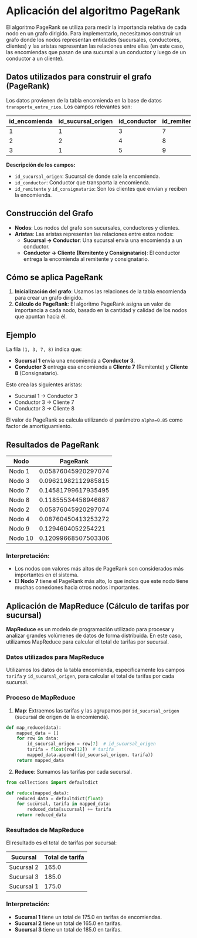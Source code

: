 
# Aplicación del algoritmo PageRank

El algoritmo PageRank se utiliza para medir la importancia relativa de cada nodo en un grafo dirigido. Para implementarlo, necesitamos construir un grafo donde los nodos representan entidades (sucursales, conductores, clientes) y las aristas representan las relaciones entre ellas (en este caso, las encomiendas que pasan de una sucursal a un conductor y luego de un conductor a un cliente).

## Datos utilizados para construir el grafo (PageRank)
Los datos provienen de la tabla encomienda en la base de datos `transporte_entre_rios`. Los campos relevantes son:

| id_encomienda | id_sucursal_origen | id_conductor | id_remitente | id_consignatario |
|---------------|--------------------|--------------|--------------|------------------|
| 1             | 1                  | 3            | 7            | 8                |
| 2             | 2                  | 4            | 8            | 7                |
| 3             | 1                  | 5            | 9            | 10               |

**Descripción de los campos:**
- `id_sucursal_origen`: Sucursal de donde sale la encomienda.
- `id_conductor`: Conductor que transporta la encomienda.
- `id_remitente` y `id_consignatario`: Son los clientes que envían y reciben la encomienda.

## Construcción del Grafo
- **Nodos**: Los nodos del grafo son sucursales, conductores y clientes.
- **Aristas**: Las aristas representan las relaciones entre estos nodos:
  - **Sucursal → Conductor**: Una sucursal envía una encomienda a un conductor.
  - **Conductor → Cliente (Remitente y Consignatario)**: El conductor entrega la encomienda al remitente y consignatario.

## Cómo se aplica PageRank
1. **Inicialización del grafo**: Usamos las relaciones de la tabla encomienda para crear un grafo dirigido.
2. **Cálculo de PageRank**: El algoritmo PageRank asigna un valor de importancia a cada nodo, basado en la cantidad y calidad de los nodos que apuntan hacia él.

## Ejemplo
La fila `(1, 3, 7, 8)` indica que:
- **Sucursal 1** envía una encomienda a **Conductor 3**.
- **Conductor 3** entrega esa encomienda a **Cliente 7** (Remitente) y **Cliente 8** (Consignatario).

Esto crea las siguientes aristas:
- Sucursal 1 → Conductor 3
- Conductor 3 → Cliente 7
- Conductor 3 → Cliente 8

El valor de PageRank se calcula utilizando el parámetro `alpha=0.85` como factor de amortiguamiento.

## Resultados de PageRank

| Nodo | PageRank |
|------|----------|
| Nodo 1 | 0.05876045920297074 |
| Nodo 3 | 0.09621982112985815 |
| Nodo 7 | 0.14581799617935495 |
| Nodo 8 | 0.11855534458946687 |
| Nodo 2 | 0.05876045920297074 |
| Nodo 4 | 0.08760450413253272 |
| Nodo 9 | 0.1294604052254221 |
| Nodo 10 | 0.12099668507503306 |

### Interpretación:
- Los nodos con valores más altos de PageRank son considerados más importantes en el sistema.
- El **Nodo 7** tiene el PageRank más alto, lo que indica que este nodo tiene muchas conexiones hacia otros nodos importantes.

## Aplicación de MapReduce (Cálculo de tarifas por sucursal)

**MapReduce** es un modelo de programación utilizado para procesar y analizar grandes volúmenes de datos de forma distribuida. En este caso, utilizamos MapReduce para calcular el total de tarifas por sucursal.

### Datos utilizados para MapReduce
Utilizamos los datos de la tabla encomienda, específicamente los campos `tarifa` y `id_sucursal_origen`, para calcular el total de tarifas por cada sucursal.

### Proceso de MapReduce
1. **Map**: Extraemos las tarifas y las agrupamos por `id_sucursal_origen` (sucursal de origen de la encomienda).

```python
def map_reduce(data):
    mapped_data = []
    for row in data:
        id_sucursal_origen = row[7]  # id_sucursal_origen
        tarifa = float(row[12])  # tarifa
        mapped_data.append((id_sucursal_origen, tarifa))
    return mapped_data
```

2. **Reduce**: Sumamos las tarifas por cada sucursal.

```python
from collections import defaultdict

def reduce(mapped_data):
    reduced_data = defaultdict(float)
    for sucursal, tarifa in mapped_data:
        reduced_data[sucursal] += tarifa
    return reduced_data
```

### Resultados de MapReduce
El resultado es el total de tarifas por sucursal:

| Sucursal | Total de tarifa |
|----------|-----------------|
| Sucursal 2 | 165.0 |
| Sucursal 3 | 185.0 |
| Sucursal 1 | 175.0 |

### Interpretación:
- **Sucursal 1** tiene un total de 175.0 en tarifas de encomiendas.
- **Sucursal 2** tiene un total de 165.0 en tarifas.
- **Sucursal 3** tiene un total de 185.0 en tarifas.
